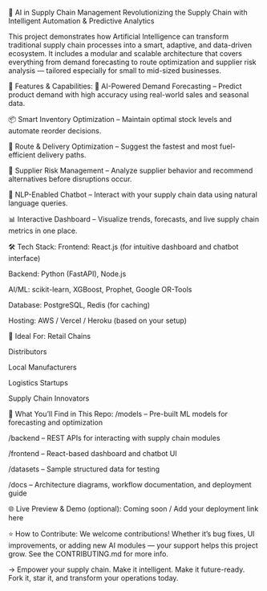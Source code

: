 🚀 AI in Supply Chain Management
Revolutionizing the Supply Chain with Intelligent Automation & Predictive Analytics

This project demonstrates how Artificial Intelligence can transform traditional supply chain processes into a smart, adaptive, and data-driven ecosystem. It includes a modular and scalable architecture that covers everything from demand forecasting to route optimization and supplier risk analysis — tailored especially for small to mid-sized businesses.

🧠 Features & Capabilities:
🔮 AI-Powered Demand Forecasting – Predict product demand with high accuracy using real-world sales and seasonal data.

📦 Smart Inventory Optimization – Maintain optimal stock levels and automate reorder decisions.

🚚 Route & Delivery Optimization – Suggest the fastest and most fuel-efficient delivery paths.

🏢 Supplier Risk Management – Analyze supplier behavior and recommend alternatives before disruptions occur.

🧾 NLP-Enabled Chatbot – Interact with your supply chain data using natural language queries.

📊 Interactive Dashboard – Visualize trends, forecasts, and live supply chain metrics in one place.

🛠️ Tech Stack:
Frontend: React.js (for intuitive dashboard and chatbot interface)

Backend: Python (FastAPI), Node.js

AI/ML: scikit-learn, XGBoost, Prophet, Google OR-Tools

Database: PostgreSQL, Redis (for caching)

Hosting: AWS / Vercel / Heroku (based on your setup)

💼 Ideal For:
Retail Chains

Distributors

Local Manufacturers

Logistics Startups

Supply Chain Innovators

📁 What You’ll Find in This Repo:
/models – Pre-built ML models for forecasting and optimization

/backend – REST APIs for interacting with supply chain modules

/frontend – React-based dashboard and chatbot UI

/datasets – Sample structured data for testing

/docs – Architecture diagrams, workflow documentation, and deployment guide

🌐 Live Preview & Demo (optional):
Coming soon / Add your deployment link here

⭐ How to Contribute:
We welcome contributions! Whether it’s bug fixes, UI improvements, or adding new AI modules — your support helps this project grow. See the CONTRIBUTING.md for more info.

→ Empower your supply chain. Make it intelligent. Make it future-ready.
Fork it, star it, and transform your operations today.
